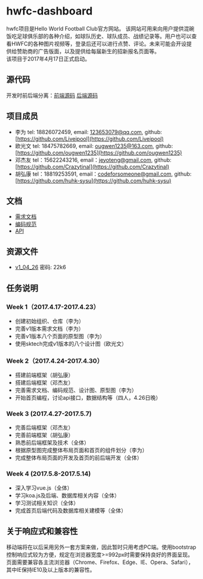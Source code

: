 # hwfc-dashboard       
hwfc项目是Hello World Football Club官方网站。 该网站可用来向用户提供混碗饭吃足球俱乐部的各种介绍，如球队历史、球队成员、战绩记录等。用户也可以查看HWFC的各种图片视频等，登录后还可以进行点赞、评论。未来可能会开设提供给赞助商的广告版面，以及提供给每届新生的招新报名页面等。                  
该项目于2017年4月17日正式启动。                  

## 源代码       
开发时前后端分离：[前端源码](https://github.com/hwfc/hwfc-client) [后端源码](https://github.com/hwfc/hwfc-server)       

## 项目成员       
 - 李为 tel: 18826072459, email: 123653079@qq.com, github:[https://github.com/Liveipool](https://github.com/Liveipool)            
 - 欧光文 tel: 18475782669, email: ougwen1235@163.com, github:[https://github.com/ougwen1235](https://github.com/ougwen1235)           
 - 邓杰友 tel：15622243216, email：jeyoteng@gmail.com, github:[https://github.com/Crazytinal](https://github.com/Crazytinal)                
 - 胡弘康 tel：18819253591, email：codeforsomeone@gmail.com, github:[https://github.com/huhk-sysu](https://github.com/huhk-sysu) 

## 文档       
 - [需求文档](./documents/requirements-documentation.md)        
 - [编码规范](./documents/coding-specification.md)       
 - [API](./documents/api.md)       

## 资源文件     
 - [v1_04_26](https://pan.baidu.com/s/1c1K9k68) 密码: 22k6    

## 任务说明       

### Week 1（2017.4.17-2017.4.23）       
 - 创建初始组织、仓库（李为）       
 - 完善v1版本需求文档（李为）       
 - 完善v1版本八个页面的原型图（李为）       
 - 使用sktech完成v1版本的八个设计图（欧光文）       

### Week 2（2017.4.24-2017.4.30）
 - 搭建前端框架（胡弘康）
 - 搭建后端框架（邓杰友）
 - 完善需求文档、编码规范、设计图、原型图（李为）
 - 开始首页编程，讨论api接口，数据结构等（四人，4.26日晚）

### Week 3 (2017.4.27-2017.5.7)    
 - 完善后端框架（邓杰友）   
 - 完善前端框架（胡弘康）   
 - 熟悉前后端框架及技术（全体）   
 - 根据原型图完成整体布局页面和首页的组件划分（李为）    
 - 完成整体布局页面的开发及首页的前后端开发（全体）    

### Week 4 (2017.5.8-2017.5.14)     
 - 深入学习vue.js（全体）     
 - 学习koa.js及后端、数据库相关内容（全体）   
 - 学习测试相关知识（全体）    
 - 完成首页后端代码及数据库相关建模等（全体）    

## 关于响应式和兼容性     
移动端将在以后采用另外一套方案来做，因此暂时只用考虑PC端。使用bootstrap控制响应式较为方便，规定在浏览器宽度>=992px时需要保持良好的界面呈现。
页面需要兼容各主流浏览器（Chrome、Firefox、Edge、IE、Opera、Safari），其中IE保持IE10及以上版本的兼容性。      
